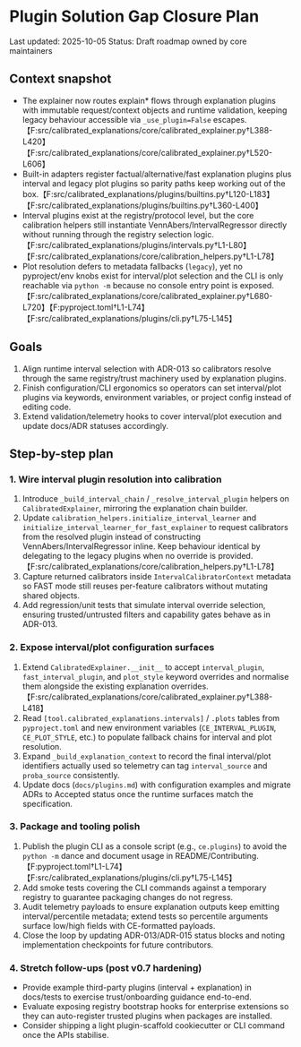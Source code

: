 # Plugin Solution Gap Closure Plan

Last updated: 2025-10-05
Status: Draft roadmap owned by core maintainers

## Context snapshot

- The explainer now routes explain* flows through explanation plugins with
  immutable request/context objects and runtime validation, keeping legacy
  behaviour accessible via `_use_plugin=False` escapes.【F:src/calibrated_explanations/core/calibrated_explainer.py†L388-L420】【F:src/calibrated_explanations/core/calibrated_explainer.py†L520-L606】
- Built-in adapters register factual/alternative/fast explanation plugins plus
  interval and legacy plot plugins so parity paths keep working out of the box.【F:src/calibrated_explanations/plugins/builtins.py†L120-L183】【F:src/calibrated_explanations/plugins/builtins.py†L360-L400】
- Interval plugins exist at the registry/protocol level, but the core calibration
  helpers still instantiate VennAbers/IntervalRegressor directly without running
  through the registry selection logic.【F:src/calibrated_explanations/plugins/intervals.py†L1-L80】【F:src/calibrated_explanations/core/calibration_helpers.py†L1-L78】
- Plot resolution defers to metadata fallbacks (`legacy`), yet no pyproject/env
  knobs exist for interval/plot selection and the CLI is only reachable via
  `python -m` because no console entry point is exposed.【F:src/calibrated_explanations/core/calibrated_explainer.py†L680-L720】【F:pyproject.toml†L1-L74】【F:src/calibrated_explanations/plugins/cli.py†L75-L145】

## Goals

1. Align runtime interval selection with ADR-013 so calibrators resolve through
   the same registry/trust machinery used by explanation plugins.
2. Finish configuration/CLI ergonomics so operators can set interval/plot
   plugins via keywords, environment variables, or project config instead of
   editing code.
3. Extend validation/telemetry hooks to cover interval/plot execution and update
   docs/ADR statuses accordingly.

## Step-by-step plan

### 1. Wire interval plugin resolution into calibration

1. Introduce `_build_interval_chain` / `_resolve_interval_plugin` helpers on
   `CalibratedExplainer`, mirroring the explanation chain builder.
2. Update `calibration_helpers.initialize_interval_learner` and
   `initialize_interval_learner_for_fast_explainer` to request calibrators from
   the resolved plugin instead of constructing VennAbers/IntervalRegressor
   inline. Keep behaviour identical by delegating to the legacy plugins when no
   override is provided.【F:src/calibrated_explanations/core/calibration_helpers.py†L1-L78】
3. Capture returned calibrators inside `IntervalCalibratorContext` metadata so
   FAST mode still reuses per-feature calibrators without mutating shared
   objects.
4. Add regression/unit tests that simulate interval override selection,
   ensuring trusted/untrusted filters and capability gates behave as in ADR-013.

### 2. Expose interval/plot configuration surfaces

1. Extend `CalibratedExplainer.__init__` to accept `interval_plugin`,
   `fast_interval_plugin`, and `plot_style` keyword overrides and normalise them
   alongside the existing explanation overrides.【F:src/calibrated_explanations/core/calibrated_explainer.py†L388-L418】
2. Read `[tool.calibrated_explanations.intervals]` / `.plots` tables from
   `pyproject.toml` and new environment variables (`CE_INTERVAL_PLUGIN`,
   `CE_PLOT_STYLE`, etc.) to populate fallback chains for interval and plot
   resolution.
3. Expand `_build_explanation_context` to record the final interval/plot
   identifiers actually used so telemetry can tag `interval_source` and
   `proba_source` consistently.
4. Update docs (`docs/plugins.md`) with configuration examples and migrate ADRs
   to Accepted status once the runtime surfaces match the specification.

### 3. Package and tooling polish

1. Publish the plugin CLI as a console script (e.g., `ce.plugins`) to avoid the
   `python -m` dance and document usage in README/Contributing.【F:pyproject.toml†L1-L74】【F:src/calibrated_explanations/plugins/cli.py†L75-L145】
2. Add smoke tests covering the CLI commands against a temporary registry to
   guarantee packaging changes do not regress.
3. Audit telemetry payloads to ensure explanation outputs keep emitting
   interval/percentile metadata; extend tests so percentile arguments surface
   low/high fields with CE-formatted payloads.
4. Close the loop by updating ADR-013/ADR-015 status blocks and noting
   implementation checkpoints for future contributors.

### 4. Stretch follow-ups (post v0.7 hardening)

- Provide example third-party plugins (interval + explanation) in docs/tests to
  exercise trust/onboarding guidance end-to-end.
- Evaluate exposing registry bootstrap hooks for enterprise extensions so they
  can auto-register trusted plugins when packages are installed.
- Consider shipping a light plugin-scaffold cookiecutter or CLI command once the
  APIs stabilise.
